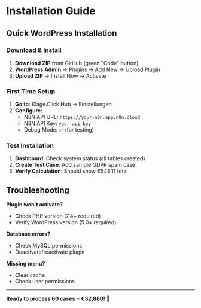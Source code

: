 # Installation Guide

## Quick WordPress Installation

### Download & Install
1. **Download ZIP** from GitHub (green "Code" button)
2. **WordPress Admin** → Plugins → Add New → Upload Plugin
3. **Upload ZIP** → Install Now → Activate

### First Time Setup
1. **Go to**: Klage.Click Hub → Einstellungen
2. **Configure**:
   - N8N API URL: `https://your-n8n.app.n8n.cloud`
   - N8N API Key: `your-api-key`
   - Debug Mode: ✅ (for testing)

### Test Installation
1. **Dashboard**: Check system status (all tables created)
2. **Create Test Case**: Add sample GDPR spam case
3. **Verify Calculation**: Should show €548.11 total

## Troubleshooting

**Plugin won't activate?**
- Check PHP version (7.4+ required)
- Verify WordPress version (5.0+ required)

**Database errors?**
- Check MySQL permissions
- Deactivate/reactivate plugin

**Missing menu?**
- Clear cache
- Check user permissions

---

**Ready to process 60 cases = €32,880!** 🎯